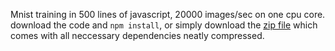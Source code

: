Mnist training in 500 lines of javascript, 20000 images/sec on one cpu core. download the code and `npm install`, or simply download the [zip file](https://raw.githubusercontent.com/N8python/mnistjs/main/mnistjs.zip) which comes with all neccessary dependencies neatly compressed.
